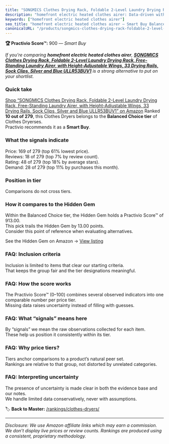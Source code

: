 ```yaml
---
title: "SONGMICS Clothes Drying Rack, Foldable 2-Level Laundry Drying Rack, Free-Standing Laundry Airer, with Height-Adjustable Wings, 33 Drying Rails, Sock Clips, Silver and Blue ULLR53BUV1"
description: "homefront electric heated clothes airer: Data-driven within Balanced Choice ranking using the Practivio Score™. Positioned by quality, value, demand, findabili…"
keywords: ["homefront electric heated clothes airer"]
seo_title: "homefront electric heated clothes airer — Smart Buy Balanced Choice (2025)"
canonicalURL: "/products/songmics-clothes-drying-rack-foldable-2-level-laundry-drying-rack-free-standing-laundry-airer-with-height-adjustable-wings-33-drying-rails-sock-clips-silver-and-blue-ullr53buv1-B07TLK6QHD/"
---
```


**🏆 Practivio Score™:** 900 — _Smart Buy_


*If you're comparing **homefront electric heated clothes airer**, **[SONGMICS Clothes Drying Rack, Foldable 2-Level Laundry Drying Rack, Free-Standing Laundry Airer, with Height-Adjustable Wings, 33 Drying Rails, Sock Clips, Silver and Blue ULLR53BUV1](https://www.amazon.com/dp/B07TLK6QHD?tag=practivio-20)** is a strong alternative to put on your shortlist.*
### Quick take
[Shop “SONGMICS Clothes Drying Rack, Foldable 2-Level Laundry Drying Rack, Free-Standing Laundry Airer, with Height-Adjustable Wings, 33 Drying Rails, Sock Clips, Silver and Blue ULLR53BUV1” on Amazon](https://www.amazon.com/dp/B07TLK6QHD?tag=practivio-20)
Ranked **10 out of 279**, this Clothes Dryers belongs to the **Balanced Choice tier** of Clothes Dryerses.  
Practivio recommends it as a **Smart Buy**.

### What the signals indicate
Price: 169 of 279 (top 61% lowest price).  
Reviews: 18 of 279 (top 7% by review count).  
Rating: 48 of 279 (top 18% by average stars).  
Demand: 28 of 279 (top 11% by purchases this month).

### Position in tier
Comparisons do not cross tiers.

### How it compares to the Hidden Gem
Within the Balanced Choice tier, the Hidden Gem holds a Practivio Score™ of 913.00.  
This pick trails the Hidden Gem by 13.00 points.  
Consider this point of reference when evaluating alternatives.  

See the Hidden Gem on Amazon → [View listing](https://www.amazon.com/dp/B00Q4X2FSM?tag=practivio-20)

### FAQ: Inclusion criteria
Inclusion is limited to items that clear our starting criteria.  
That keeps the group fair and the tier designations meaningful.

### FAQ: How the score works
The Practivio Score™ (0–100) combines several observed indicators into one comparable number per price tier.  
Missing data raises uncertainty instead of filling with guesses.

### FAQ: What “signals” means here
By “signals” we mean the raw observations collected for each item.  
These help us position it consistently within its tier.

### FAQ: Why price tiers?
Tiers anchor comparisons to a product’s natural peer set.  
Rankings are relative to that group, not distorted by unrelated categories.

### FAQ: Interpreting uncertainty
The presence of uncertainty is made clear in both the evidence base and our notes.  
We handle limited data conservatively, never with assumptions.


🏷️ **Back to Master:** [/rankings/clothes-dryers/](/rankings/clothes-dryers/)

---
_Disclosure: We use Amazon affiliate links which may earn a commission. We don’t display live prices or review counts. Rankings are produced using a consistent, proprietary methodology._
